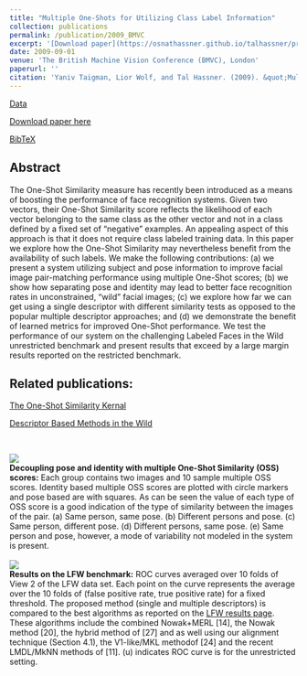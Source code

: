```yaml
---
title: "Multiple One-Shots for Utilizing Class Label Information"
collection: publications
permalink: /publication/2009_BMVC
excerpt: '[Download paper](https://osnathassner.github.io/talhassner/projects/multishot/TWH_BMVC09_Multishot.pdf) '
date: 2009-09-01
venue: 'The British Machine Vision Conference (BMVC), London'
paperurl: ''
citation: 'Yaniv Taigman, Lior Wolf, and Tal Hassner. (2009). &quot;Multiple One-Shots for Utilizing Class Label Information.&quot; <i>The British Machine Vision Conference (BMVC), London</i>.'
---
```


[Data](https://www.openu.ac.il/home/hassner/data/lfwa)

[Download paper here](http://osnathassner.github.io/talhassner/projects/multishot/TWH_BMVC09_Multishot.pdf)

[BibTeX](http://osnathassner.github.io/talhassner/projects/multishot/BibTeX.txt)


Abstract
------
The One-Shot Similarity measure has recently been introduced as a means of boosting the performance of face recognition systems. Given two vectors, their One-Shot Similarity score reflects the likelihood of each vector belonging to the same class as the other vector and not in a class defined by a fixed set of “negative” examples. An appealing aspect of this approach is that it does not require class labeled training data. In this paper we explore how the One-Shot Similarity may nevertheless benefit from the availability of such labels. We make the following contributions: (a) we present a system utilizing subject and pose information to improve facial image pair-matching performance using multiple One-Shot scores; (b) we show how separating pose and identity may lead to better face recognition rates in unconstrained, “wild” facial images; (c) we explore how far we can get using a single descriptor with different similarity tests as opposed to the popular multiple descriptor approaches; and (d) we demonstrate the benefit of learned metrics for improved One-Shot performance. We test the performance of our system on the challenging Labeled Faces in the Wild unrestricted benchmark and present results that exceed by a large margin results reported on the restricted benchmark.

Related publications:
------
[The One-Shot Similarity Kernal](https://osnathassner.github.io/talhassner/publication/2009_ICCV)

[Descriptor Based Methods in the Wild](https://osnathassner.github.io/talhassner/publication/2008_ECCV)

<br/>

<img src='http://osnathassner.github.io/talhassner/projects/multishot/pose_vs_identity.jpg'><br/>
**Decoupling pose and identity with multiple One-Shot Similarity (OSS) scores:** Each group contains two images and 10 sample multiple OSS scores. Identity based multiple OSS scores are plotted with circle markers and pose based are with squares. As can be seen the value of each type of OSS score is a good indication of the type of similarity between the images of the pair. (a) Same person, same pose. (b) Different persons and pose. (c) Same person, different pose. (d) Different persons, same pose. (e) Same person and pose, however, a mode of variability not modeled in the system is present.
<br/><br/>
<img src='http://osnathassner.github.io/talhassner/projects/multishot/lfw_roc_bmvc09_single_hy.png'><br/>
**Results on the LFW benchmark:** ROC curves averaged over 10 folds of View 2 of the LFW data set. Each point on the curve represents the average over the 10 folds of (false positive rate, true positive rate) for a fixed threshold. The proposed method (single and multiple descriptors) is compared to the best algorithms as reported on the [LFW results page](http://vis-www.cs.umass.edu/lfw/results.html). These algorithms include the combined Nowak+MERL [14], the Nowak method [20], the hybrid method of [27] and as well using our alignment technique (Section 4.1), the V1-like/MKL methodof [24] and the recent LMDL/MkNN methods of [11]. (u) indicates ROC curve is for the unrestricted setting.

